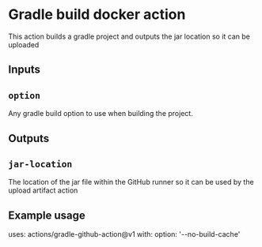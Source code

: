 # Gradle build docker action

This action builds a gradle project and outputs the jar location so it can be uploaded

## Inputs

## `option`

Any gradle build option to use when building the project.

## Outputs

## `jar-location`

The location of the jar file within the GitHub runner so it can be used by the upload artifact action

## Example usage

uses: actions/gradle-github-action@v1
with:
  option: '--no-build-cache'
